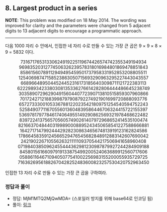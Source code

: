 ## 8. Largest product in a series

**NOTE**: This problem was modified on 18 May 2014. The wording was improved for clarity and the parameters were changed from 5 adjacent digits to 13 adjacent digits to encourage a programmatic approach.

---

다음 1000 자리 수 안에서, 인접한 네 자리 수로 만들 수 있는 가장 큰 곱은 9 &times; 9 &times; 8 &times; 9 = 5832 이다.

<p align="center">
  73167176531330624919225119674426574742355349194934<br>
  96983520312774506326239578318016984801869478851843<br>
  85861560789112949495459501737958331952853208805511<br>
  12540698747158523863050715693290963295227443043557<br>
  66896648950445244523161731856403098711121722383113<br>
  62229893423380308135336276614282806444486645238749<br>
  30358907296290491560440772390713810515859307960866<br>
  70172427121883998797908792274921901699720888093776<br>
  65727333001053367881220235421809751254540594752243<br>
  52584907711670556013604839586446706324415722155397<br>
  53697817977846174064955149290862569321978468622482<br>
  83972241375657056057490261407972968652414535100474<br>
  82166370484403199890008895243450658541227588666881<br>
  16427171479924442928230863465674813919123162824586<br>
  17866458359124566529476545682848912883142607690042<br>
  24219022671055626321111109370544217506941658960408<br>
  07198403850962455444362981230987879927244284909188<br>
  84580156166097919133875499200524063689912560717606<br>
  05886116467109405077541002256983155200055935729725<br>
  71636269561882670428252483600823257530420752963450
</p>

인접한 13 자리 수로 만들 수 있는 가장 큰 곱을 구하여라.

### 정답과 풀이

* 정답: MjM1MTQ2MjQwMDA= (스포일러 방지를 위해 base64로 인코딩 됨)
* 풀이: [링크](./explanation.md)

